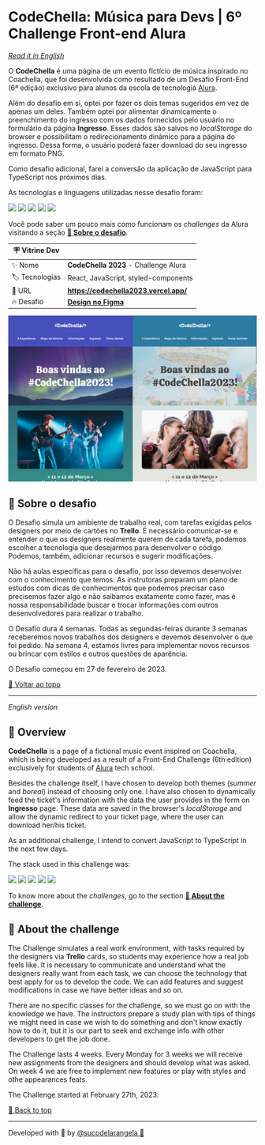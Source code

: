 <div id='top'>

# CodeChella: Música para Devs | 6º Challenge Front-end Alura

</div>

_[Read it in English](#English)_

O **CodeChella** é uma página de um evento fictício de música inspirado no Coachella, que foi desenvolvida como resultado de um Desafio Front-End (6ª edição) exclusivo para alunos da escola de tecnologia [Alura](https://www.alura.com.br).

Além do desafio em si, optei por fazer os dois temas sugeridos em vez de apenas um deles. Também optei por alimentar dinamicamente o preenchimento do ingresso com os dados fornecidos pelo usuário no formulário da página **Ingresso**. Esses dados são salvos no _localStorage_ do browser e possibilitam o redirecionamento dinâmico para a página do ingresso. Dessa forma, o usuário poderá fazer download do seu ingresso em formato PNG.

Como desafio adicional, farei a conversão da aplicação de JavaScript para TypeScript nos próximos dias.

As tecnologias e linguagens utilizadas nesse desafio foram:

<div>
  <img src="https://img.shields.io/badge/React-20232A?style=for-the-badge&logo=react&logoColor=61DAFB"/>
  <img src="https://img.shields.io/badge/JavaScript-F7DF1E?style=for-the-badge&logo=javascript&logoColor=black">
  <img src="https://img.shields.io/badge/styled components-3C3C3C?style=for-the-badge&logo=styled-components&logoColor=DB7093">
  <img src="https://img.shields.io/badge/react hook form / yup-081229?style=for-the-badge&logo=reacthookform&logoColor=EC5990">
  <img src="https://img.shields.io/badge/html2canvas-76ad3f?style=for-the-badge">
</div>

Você pode saber um pouco mais como funcionam os _challenges_ da Alura visitando a seção [**🦾 Sobre o desafio**](#challenge).

<!-- prettier-ignore -->
| 🪧 Vitrine Dev |  |
| ------------- | - |
| ✨ Nome       | **CodeChella 2023** - Challenge Alura |
| 🏷️ Tecnologias | React, JavaScript, styled-components |
| 🚀 URL         | **https://codechella2023.vercel.app/** |
| 🔥 Desafio     | [**Design no Figma**](https://www.figma.com/file/xHLPBeA2ujaXbBjHMK9xh7/CodeChella-%7C-Challenge-I---Front-end-2023) |

![](./public/og-image.png#vitrinedev)

<div id="challenge"></div>

## 🦾 Sobre o desafio

O Desafio simula um ambiente de trabalho real, com tarefas exigidas pelos designers por meio de cartões no **Trello**. É necessário comunicar-se e entender o que os designers realmente querem de cada tarefa, podemos escolher a tecnologia que desejarmos para desenvolver o código. Podemos, também, adicionar recursos e sugerir modificações.

Não há aulas específicas para o desafio, por isso devemos desenvolver com o conhecimento que temos. As instrutoras preparam um plano de estudos com dicas de conhecimentos que podemos precisar caso precisemos fazer algo e não saibamos exatamente como fazer, mas é nossa responsabilidade buscar e trocar informações com outros desenvolvedores para realizar o trabalho.

O Desafio dura 4 semanas. Todas as segundas-feiras durante 3 semanas receberemos novos trabalhos dos designers e devemos desenvolver o que foi pedido. Na semana 4, estamos livres para implementar novos recursos ou brincar com estilos e outros questões de aparência.

O Desafio começou em 27 de fevereiro de 2023.

<!-- ## 🛡️ Badges recebidas pelo projeto

<table style="text-align: center;">
  <tr>
    <td>
      <img height="150px" src="https://raw.githubusercontent.com/sucodelarangela/alura-geek/master/public/images/Badge_Alura_Challenge_FRONT-END_First_v2.png">
    </td>
    <td>
      <img height="150px" src="https://raw.githubusercontent.com/sucodelarangela/alura-geek/master/public/images/Badge_Alura_Challenge_FRONT-END_Helper.png">
    </td>
  </tr>
  <tr>
    <td>Badge de Participação</td>
    <td>Badge de Apoio<br>à Comunidade</td>
  </tr>
</table> -->

<a href='#top'>🔼 Voltar ao topo</a>

---

<div id="English">

_English version_

</div>

## 🔎 Overview

**CodeChella** is a page of a fictional music event inspired on Coachella, which is being developed as a result of a Front-End Challenge (6th edition) exclusively for students of [Alura](https://www.alura.com.br) tech school.

Besides the challenge itself, I have chosen to develop both themes (_summer_ and _boreal_) instead of choosing only one. I have also chosen to dynamically feed the ticket's information with the data the user provides in the form on **Ingresso** page. These data are saved in the browser's _localStorage_ and allow the dynamic redirect to your ticket page, where the user can download her/his ticket.

As an additional challenge, I intend to convert JavaScript to TypeScript in the next few days.

The stack used in this challenge was:

<div>
  <img src="https://img.shields.io/badge/React-20232A?style=for-the-badge&logo=react&logoColor=61DAFB"/>
  <img src="https://img.shields.io/badge/JavaScript-F7DF1E?style=for-the-badge&logo=javascript&logoColor=black">
  <img src="https://img.shields.io/badge/styled components-3C3C3C?style=for-the-badge&logo=styled-components&logoColor=DB7093">
  <img src="https://img.shields.io/badge/react hook form / yup-081229?style=for-the-badge&logo=reacthookform&logoColor=EC5990">
  <img src="https://img.shields.io/badge/html2canvas-76ad3f?style=for-the-badge">
</div>

To know more about the _challenges_, go to the section [**🦾 About the challenge**](#🦾-about-the-challenge).

## 🦾 About the challenge

The Challenge simulates a real work environment, with tasks required by the designers via **Trello** cards, so students may experience how a real job feels like. It is necessary to communicate and understand what the designers really want from each task, we can choose the technology that best apply for us to develop the code. We can add features and suggest modifications in case we have better ideas and so on.

There are no specific classes for the challenge, so we must go on with the knowledge we have. The instructors prepare a study plan with tips of things we might need in case we wish to do something and don't know exactly how to do it, but it is our part to seek and exchange info with other developers to get the job done.

The Challenge lasts 4 weeks. Every Monday for 3 weeks we will receive new assignments from the designers and should develop what was asked. On week 4 we are free to implement new features or play with styles and othe appearances feats.

The Challenge started at February 27th, 2023.

<!-- ## 🛡️ Badges received in this project

<table style="text-align: center;">
  <tr>
    <td>
      <img height="150px" src="https://raw.githubusercontent.com/sucodelarangela/alura-geek/master/public/images/Badge_Alura_Challenge_FRONT-END_First_v2.png">
    </td>
    <td>
      <img height="150px" src="https://raw.githubusercontent.com/sucodelarangela/alura-geek/master/public/images/Badge_Alura_Challenge_FRONT-END_Helper.png">
    </td>
  </tr>
  <tr>
    <td>Participation Badge</td>
    <td>Community<br>Support Badge</td>
  </tr>
</table> -->

<a href='#top'>🔼 Back to top</a>

---

Developed with 🧡 by [@sucodelarangela 🍊](https://angelacaldas.vercel.app)
